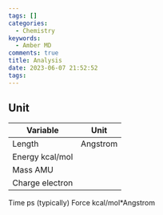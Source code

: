 ```yaml
---
tags: []
categories:
  - Chemistry
keywords:
  - Amber MD
comments: true
title: Analysis
date: 2023-06-07 21:52:52
tags:
---
```



## Unit


|Variable | Unit |
|----|----|
|Length| Angstrom|
Energy kcal/mol|
Mass AMU|
Charge electron|
Time ps (typically)
Force kcal/mol*Angstrom

